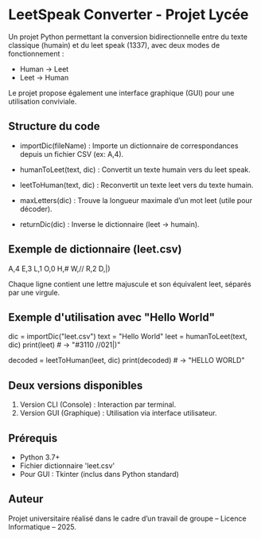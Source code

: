 
LeetSpeak Converter - Projet Lycée
=========================================

Un projet Python permettant la conversion bidirectionnelle entre du texte classique (humain)
et du leet speak (1337), avec deux modes de fonctionnement :

- Human → Leet
- Leet → Human

Le projet propose également une interface graphique (GUI) pour une utilisation conviviale.

Structure du code
-----------------

- importDic(fileName) :
    Importe un dictionnaire de correspondances depuis un fichier CSV (ex: A,4).

- humanToLeet(text, dic) :
    Convertit un texte humain vers du leet speak.

- leetToHuman(text, dic) :
    Reconvertit un texte leet vers du texte humain.

- maxLetters(dic) :
    Trouve la longueur maximale d’un mot leet (utile pour décoder).

- returnDic(dic) :
    Inverse le dictionnaire (leet → humain).

Exemple de dictionnaire (leet.csv)
----------------------------------
A,4
E,3
L,1
O,0
H,#
W,\/\/
R,2
D,|)

Chaque ligne contient une lettre majuscule et son équivalent leet, séparés par une virgule.

Exemple d'utilisation avec "Hello World"
----------------------------------------

dic = importDic("leet.csv")
text = "Hello World"
leet = humanToLeet(text, dic)
print(leet)  # → "#3110 \/\/021|)"

decoded = leetToHuman(leet, dic)
print(decoded)  # → "HELLO WORLD"

Deux versions disponibles
-------------------------

1. Version CLI (Console) : Interaction par terminal.
2. Version GUI (Graphique) : Utilisation via interface utilisateur.

Prérequis
---------

- Python 3.7+
- Fichier dictionnaire 'leet.csv'
- Pour GUI : Tkinter (inclus dans Python standard)

Auteur
------

Projet universitaire réalisé dans le cadre d’un travail de groupe – Licence Informatique – 2025.
